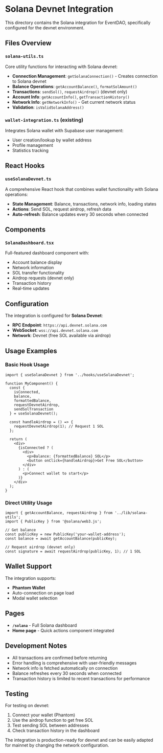 # Solana Devnet Integration

This directory contains the Solana integration for EventDAO, specifically configured for the devnet environment.

## Files Overview

### `solana-utils.ts`
Core utility functions for interacting with Solana devnet:
- **Connection Management**: `getSolanaConnection()` - Creates connection to Solana devnet
- **Balance Operations**: `getAccountBalance()`, `formatSolAmount()`
- **Transactions**: `sendSol()`, `requestAirdrop()` (devnet only)
- **Account Info**: `getAccountInfo()`, `getTransactionHistory()`
- **Network Info**: `getNetworkInfo()` - Get current network status
- **Validation**: `isValidSolanaAddress()`

### `wallet-integration.ts` (existing)
Integrates Solana wallet with Supabase user management:
- User creation/lookup by wallet address
- Profile management
- Statistics tracking

## React Hooks

### `useSolanaDevnet.ts`
A comprehensive React hook that combines wallet functionality with Solana operations:
- **State Management**: Balance, transactions, network info, loading states
- **Actions**: Send SOL, request airdrop, refresh data
- **Auto-refresh**: Balance updates every 30 seconds when connected

## Components

### `SolanaDashboard.tsx`
Full-featured dashboard component with:
- Account balance display
- Network information
- SOL transfer functionality
- Airdrop requests (devnet only)
- Transaction history
- Real-time updates


## Configuration

The integration is configured for **Solana Devnet**:
- **RPC Endpoint**: `https://api.devnet.solana.com`
- **WebSocket**: `wss://api.devnet.solana.com`
- **Network**: Devnet (free SOL available via airdrop)

## Usage Examples

### Basic Hook Usage
```tsx
import { useSolanaDevnet } from '../hooks/useSolanaDevnet';

function MyComponent() {
  const {
    isConnected,
    balance,
    formattedBalance,
    requestDevnetAirdrop,
    sendSolTransaction
  } = useSolanaDevnet();

  const handleAirdrop = () => {
    requestDevnetAirdrop(1); // Request 1 SOL
  };

  return (
    <div>
      {isConnected ? (
        <div>
          <p>Balance: {formattedBalance} SOL</p>
          <button onClick={handleAirdrop}>Get Free SOL</button>
        </div>
      ) : (
        <p>Connect wallet to start</p>
      )}
    </div>
  );
}
```

### Direct Utility Usage
```tsx
import { getAccountBalance, requestAirdrop } from '../lib/solana-utils';
import { PublicKey } from '@solana/web3.js';

// Get balance
const publicKey = new PublicKey('your-wallet-address');
const balance = await getAccountBalance(publicKey);

// Request airdrop (devnet only)
const signature = await requestAirdrop(publicKey, 1); // 1 SOL
```

## Wallet Support

The integration supports:
- **Phantom Wallet**
- Auto-connection on page load
- Modal wallet selection

## Pages

- **`/solana`** - Full Solana dashboard
- **Home page** - Quick actions component integrated

## Development Notes

- All transactions are confirmed before returning
- Error handling is comprehensive with user-friendly messages
- Network info is fetched automatically on connection
- Balance refreshes every 30 seconds when connected
- Transaction history is limited to recent transactions for performance

## Testing

For testing on devnet:
1. Connect your wallet (Phantom)
2. Use the airdrop function to get free SOL
3. Test sending SOL between addresses
4. Check transaction history in the dashboard

The integration is production-ready for devnet and can be easily adapted for mainnet by changing the network configuration.
